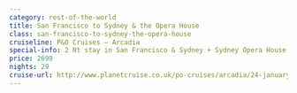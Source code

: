 ```yaml
---
category: rest-of-the-world
title: San Francisco to Sydney & the Opera House
class: san-francisco-to-sydney-the-opera-house
cruiseline: P&O Cruises – Arcadia
special-info: 2 Nt stay in San Francisco & Sydney + Sydney Opera House tour
price: 2699
nights: 29
cruise-url: http://www.planetcruise.co.uk/po-cruises/arcadia/24-january-2017/104864?utm_medium=referral&utm_source=secret-escapes&utm_campaign=website
---
```

